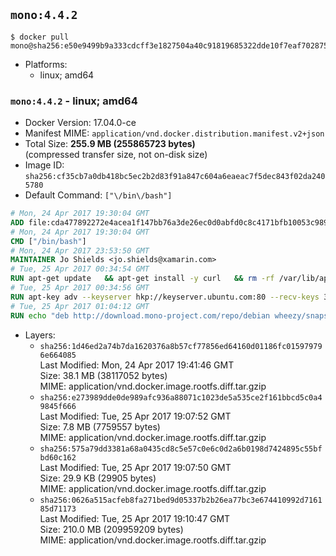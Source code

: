 ## `mono:4.4.2`

```console
$ docker pull mono@sha256:e50e9499b9a333cdcff3e1827504a40c91819685322dde10f7eaf70287582873
```

-	Platforms:
	-	linux; amd64

### `mono:4.4.2` - linux; amd64

-	Docker Version: 17.04.0-ce
-	Manifest MIME: `application/vnd.docker.distribution.manifest.v2+json`
-	Total Size: **255.9 MB (255865723 bytes)**  
	(compressed transfer size, not on-disk size)
-	Image ID: `sha256:cf35cb7a0db418bc5ec2b2d83f91a847c604a6eaeac7f5dec843f02da2405780`
-	Default Command: `["\/bin\/bash"]`

```dockerfile
# Mon, 24 Apr 2017 19:30:04 GMT
ADD file:cda477892272e4acea1f147bb76a3de26ec0d0abfd0c8c4171bfb10053c98985 in / 
# Mon, 24 Apr 2017 19:30:04 GMT
CMD ["/bin/bash"]
# Mon, 24 Apr 2017 23:53:50 GMT
MAINTAINER Jo Shields <jo.shields@xamarin.com>
# Tue, 25 Apr 2017 00:34:54 GMT
RUN apt-get update   && apt-get install -y curl   && rm -rf /var/lib/apt/lists/*
# Tue, 25 Apr 2017 00:34:56 GMT
RUN apt-key adv --keyserver hkp://keyserver.ubuntu.com:80 --recv-keys 3FA7E0328081BFF6A14DA29AA6A19B38D3D831EF
# Tue, 25 Apr 2017 01:04:12 GMT
RUN echo "deb http://download.mono-project.com/repo/debian wheezy/snapshots/4.4.2.11 main" > /etc/apt/sources.list.d/mono-xamarin.list   && apt-get update   && apt-get install -y binutils mono-devel ca-certificates-mono fsharp mono-vbnc nuget referenceassemblies-pcl   && rm -rf /var/lib/apt/lists/* /tmp/*
```

-	Layers:
	-	`sha256:1d46ed2a74b7da1620376a8b57cf77856ed64160d01186fc015979796e664085`  
		Last Modified: Mon, 24 Apr 2017 19:41:46 GMT  
		Size: 38.1 MB (38117052 bytes)  
		MIME: application/vnd.docker.image.rootfs.diff.tar.gzip
	-	`sha256:e273989dde0de989afc936a88071c1023de5a535ce2f161bbcd5c0a49845f666`  
		Last Modified: Tue, 25 Apr 2017 19:07:52 GMT  
		Size: 7.8 MB (7759557 bytes)  
		MIME: application/vnd.docker.image.rootfs.diff.tar.gzip
	-	`sha256:575a79dd3381a68a0435cd8c5e57c0e6c0d2a6b0198d7424895c55bfbd60c162`  
		Last Modified: Tue, 25 Apr 2017 19:07:50 GMT  
		Size: 29.9 KB (29905 bytes)  
		MIME: application/vnd.docker.image.rootfs.diff.tar.gzip
	-	`sha256:0626a515acfeb8fa271bed9d05337b2b26ea77bc3e674410992d716185d71173`  
		Last Modified: Tue, 25 Apr 2017 19:10:47 GMT  
		Size: 210.0 MB (209959209 bytes)  
		MIME: application/vnd.docker.image.rootfs.diff.tar.gzip
